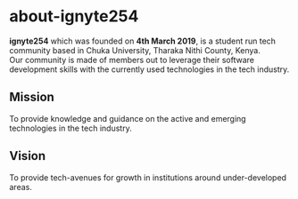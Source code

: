 # about-ignyte254
**ignyte254** which was founded on **4th March 2019**, is a student run tech community based in Chuka University, Tharaka Nithi County, Kenya.<br/>
Our community is made of members out to leverage their software development skills with the currently used technologies in the tech industry.<br/>

## Mission
To provide knowledge and guidance on the active and emerging technologies in the tech industry.

## Vision
To provide tech-avenues for growth in institutions around under-developed areas.
